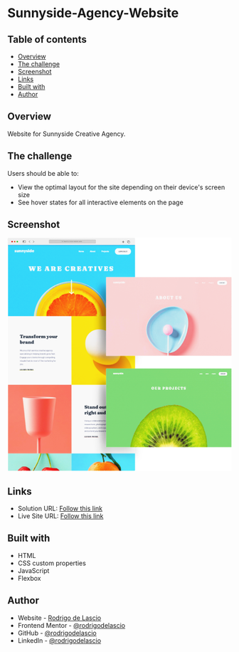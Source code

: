 # Sunnyside-Agency-Website

## Table of contents

- [Overview](#overview)
- [The challenge](#the-challenge)
- [Screenshot](#screenshot)
- [Links](#links)
- [Built with](#built-with)
- [Author](#author)

## Overview

Website for Sunnyside Creative Agency.

## The challenge

Users should be able to:

- View the optimal layout for the site depending on their device's screen size
- See hover states for all interactive elements on the page

## Screenshot

![](./images/sunnyside-website-mockup.png)

## Links

- Solution URL: [Follow this link](https://www.frontendmentor.io/solutions/sunnyside-creative-agency-landing-page-nqqAl377Pq)
- Live Site URL: [Follow this link](https://rodrigodelascio.github.io/Sunnyside-Agency-Website/)

## Built with

- HTML
- CSS custom properties
- JavaScript
- Flexbox

## Author

- Website - [Rodrigo de Lascio](https://rodrigodelascio.co.uk/)
- Frontend Mentor - [@rodrigodelascio](https://www.frontendmentor.io/profile/rodrigodelascio)
- GitHub - [@rodrigodelascio](https://github.com/rodrigodelascio)
- LinkedIn - [@rodrigodelascio](https://www.linkedin.com/in/rodrigo-de-lascio/)
